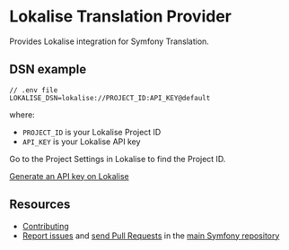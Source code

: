 Lokalise Translation Provider
=================

Provides Lokalise integration for Symfony Translation.

DSN example
-----------

```
// .env file
LOKALISE_DSN=lokalise://PROJECT_ID:API_KEY@default
```

where:
 - `PROJECT_ID` is your Lokalise Project ID
 - `API_KEY` is your Lokalise API key

Go to the Project Settings in Lokalise to find the Project ID.

[Generate an API key on Lokalise](https://app.lokalise.com/api2docs/curl/#resource-authentication)

Resources
---------

  * [Contributing](https://symfony.com/doc/current/contributing/index.html)
  * [Report issues](https://github.com/symfony/symfony/issues) and
    [send Pull Requests](https://github.com/symfony/symfony/pulls)
    in the [main Symfony repository](https://github.com/symfony/symfony)
